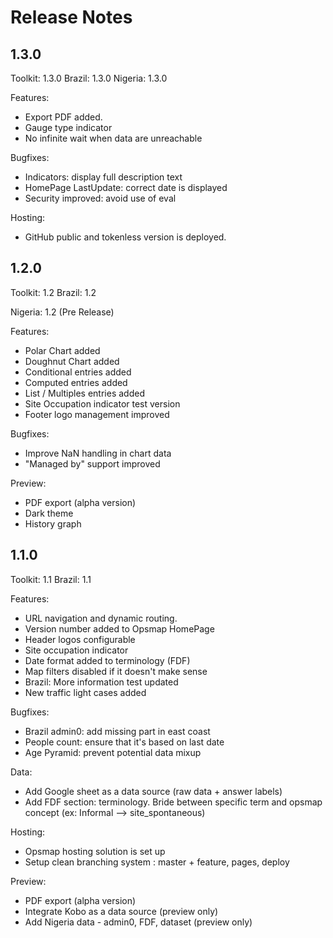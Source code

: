 # Release Notes

## 1.3.0

Toolkit: 1.3.0
Brazil: 1.3.0
Nigeria: 1.3.0

Features:

- Export PDF added.
- Gauge type indicator
- No infinite wait when data are unreachable

Bugfixes:

- Indicators: display full description text
- HomePage LastUpdate: correct date is displayed
- Security improved: avoid use of eval

Hosting:

- GitHub public and tokenless version is deployed.

## 1.2.0

Toolkit: 1.2
Brazil: 1.2

Nigeria: 1.2 (Pre Release)

Features:

- Polar Chart added
- Doughnut Chart added
- Conditional entries added
- Computed entries added
- List / Multiples entries added
- Site Occupation indicator test version
- Footer logo management improved

Bugfixes:

- Improve NaN handling in chart data
- "Managed by" support improved

Preview:

- PDF export (alpha version)
- Dark theme
- History graph

## 1.1.0

Toolkit: 1.1
Brazil: 1.1

Features:

- URL navigation and dynamic routing.
- Version number added to Opsmap HomePage
- Header logos configurable
- Site occupation indicator
- Date format added to terminology (FDF)
- Map filters disabled if it doesn't make sense
- Brazil: More information test updated
- New traffic light cases added

Bugfixes:

- Brazil admin0: add missing part in east coast
- People count: ensure that it's based on last date
- Age Pyramid: prevent potential data mixup

Data:

- Add Google sheet as a data source (raw data + answer labels)
- Add FDF section: terminology. Bride between specific term and opsmap concept (ex: Informal --> site_spontaneous)

Hosting:

- Opsmap hosting solution is set up
- Setup clean branching system : master + feature, pages, deploy

Preview:

- PDF export (alpha version)
- Integrate Kobo as a data source (preview only)
- Add Nigeria data - admin0, FDF, dataset (preview only)
